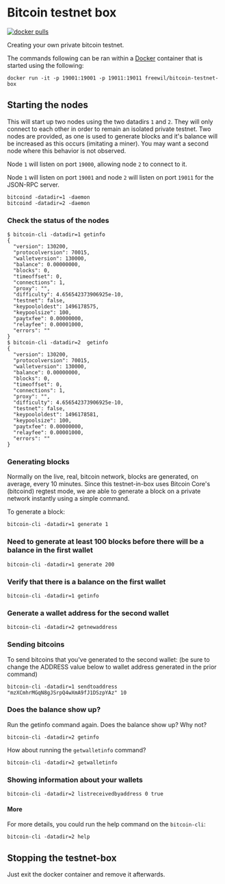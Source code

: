 # Bitcoin testnet box
[![docker pulls](https://img.shields.io/docker/pulls/freewil/bitcoin-testnet-box.svg?style=flat)](https://hub.docker.com/r/freewil/bitcoin-testnet-box/)

Creating your own private bitcoin testnet.

The commands following can be ran within a [Docker](https://www.docker.com) container that is started using the following:
```
docker run -it -p 19001:19001 -p 19011:19011 freewil/bitcoin-testnet-box
```

## Starting the nodes

This will start up two nodes using the two datadirs `1` and `2`. They
will only connect to each other in order to remain an isolated private testnet.
Two nodes are provided, as one is used to generate blocks and it's balance
will be increased as this occurs (imitating a miner). You may want a second node
where this behavior is not observed.

Node `1` will listen on port `19000`, allowing node `2` to connect to it.

Node `1` will listen on port `19001` and node `2` will listen on port `19011`
for the JSON-RPC server.

```
bitcoind -datadir=1 -daemon
bitcoind -datadir=2 -daemon
```

### Check the status of the nodes

```
$ bitcoin-cli -datadir=1 getinfo
{
  "version": 130200,
  "protocolversion": 70015,
  "walletversion": 130000,
  "balance": 0.00000000,
  "blocks": 0,
  "timeoffset": 0,
  "connections": 1,
  "proxy": "",
  "difficulty": 4.656542373906925e-10,
  "testnet": false,
  "keypoololdest": 1496178575,
  "keypoolsize": 100,
  "paytxfee": 0.00000000,
  "relayfee": 0.00001000,
  "errors": ""
}
$ bitcoin-cli -datadir=2  getinfo
{
  "version": 130200,
  "protocolversion": 70015,
  "walletversion": 130000,
  "balance": 0.00000000,
  "blocks": 0,
  "timeoffset": 0,
  "connections": 1,
  "proxy": "",
  "difficulty": 4.656542373906925e-10,
  "testnet": false,
  "keypoololdest": 1496178581,
  "keypoolsize": 100,
  "paytxfee": 0.00000000,
  "relayfee": 0.00001000,
  "errors": ""
}
```

### Generating blocks

Normally on the live, real, bitcoin network, blocks are generated, on average,
every 10 minutes. Since this testnet-in-box uses Bitcoin Core's (bitcoind)
regtest mode, we are able to generate a block on a private network
instantly using a simple command.

To generate a block:

```
bitcoin-cli -datadir=1 generate 1
```


### Need to generate at least 100 blocks before there will be a balance in the first wallet
```
bitcoin-cli -datadir=1 generate 200
```

### Verify that there is a balance on the first wallet
```
bitcoin-cli -datadir=1 getinfo
```

### Generate a wallet address for the second wallet
```
bitcoin-cli -datadir=2 getnewaddress
```

### Sending bitcoins
To send bitcoins that you've generated to the second wallet: (be sure to change the ADDRESS value below to wallet address generated in the prior command)

```
bitcoin-cli -datadir=1 sendtoaddress "mzXCmhrMGqN8gJSrpQ4wXmA9fJ1DSzpYAz" 10
```

### Does the balance show up?
Run the getinfo command again. Does the balance show up? Why not?
```
bitcoin-cli -datadir=2 getinfo
```

How about running the `getwalletinfo` command?
```
bitcoin-cli -datadir=2 getwalletinfo
```

### Showing information about your wallets
```
bitcoin-cli -datadir=2 listreceivedbyaddress 0 true
```

#### More
For more details, you could run the help command on the `bitcoin-cli`:
```
bitcoin-cli -datadir=2 help
```


## Stopping the testnet-box
Just exit the docker container and remove it afterwards.
